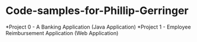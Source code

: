 # Code-samples-for-Phillip-Gerringer
*Project 0 - A Banking Application (Java Application)
*Project 1 - Employee Reimbursement Application (Web Application)
